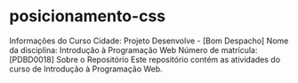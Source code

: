 # posicionamento-css
Informações do Curso
Cidade: Projeto Desenvolve - [Bom Despacho]
Nome da disciplina: Introdução à Programação Web
Número de matrícula: [PDBD0018]
Sobre o Repositório
Este repositório contém as atividades do curso de Introdução à Programação Web.
